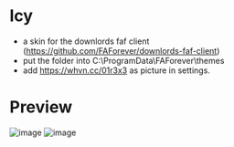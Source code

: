 # Icy
* a skin for the downlords faf client (https://github.com/FAForever/downlords-faf-client)
* put the folder into C:\ProgramData\FAForever\themes
* add https://whvn.cc/01r3x3 as picture in settings.
# Preview
![image](https://github.com/user-attachments/assets/dc057cd6-b6e0-41bb-a2e6-958494c3b0ed)
![image](https://github.com/user-attachments/assets/fb707c1b-5b24-4bec-8763-c1ce1b0f7768)
